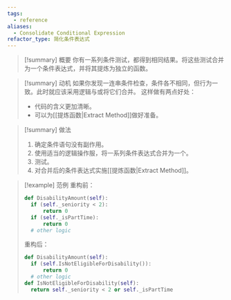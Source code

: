 ```yaml
---
tags:
  - reference
aliases:
  - Consolidate Conditional Expression
refactor_type: 简化条件表达式
---
```

> [!summary] 概要
> 你有一系列条件测试，都得到相同结果。将这些测试合并为一个条件表达式，并将其提炼为独立的函数。

> [!summary] 动机
> 如果你发现一连串条件检查，条件各不相同，但行为一致。此时就应该采用逻辑与或将它们合并。
> 这样做有两点好处：
> - 代码的含义更加清晰。
> - 可以为[[提炼函数|Extract Method]]做好准备。

> [!summary] 做法
> 1. 确定条件语句没有副作用。
> 2. 使用适当的逻辑操作服，将一系列条件表达式合并为一个。
> 3. 测试。
> 4. 对合并后的条件表达式实施[[提炼函数|Extract Method]]。

> [!example] 范例
> 重构前：
> ```python
> def DisabilityAmount(self):
> 	if (self._seniority < 2):
> 		return 0
> 	if (self._isPartTime):
> 		return 0
> 	# other logic
> ```
> 重构后：
> ```python
> def DisabilityAmount(self):
> 	if (self.IsNotEligibleForDisability()):
> 		return 0
> 	# other logic
> def IsNotEligibleForDisability(self):
> 	return self._seniority < 2 or self._isPartTime
> ```